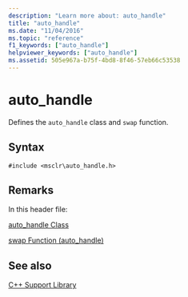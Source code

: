 ```yaml
---
description: "Learn more about: auto_handle"
title: "auto_handle"
ms.date: "11/04/2016"
ms.topic: "reference"
f1_keywords: ["auto_handle"]
helpviewer_keywords: ["auto_handle"]
ms.assetid: 505e967a-b75f-4bd8-8f46-57eb66c53538
---
```

# auto_handle

Defines the `auto_handle` class and `swap` function.

## Syntax

```
#include <msclr\auto_handle.h>
```

## Remarks

In this header file:

[auto_handle Class](../dotnet/auto-handle-class.md)

[swap Function (auto_handle)](../dotnet/swap-function-auto-handle.md)

## See also

[C++ Support Library](../dotnet/cpp-support-library.md)
